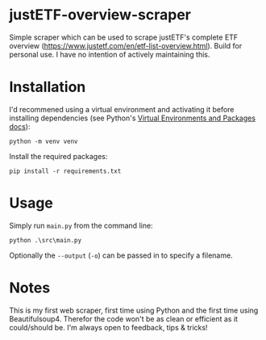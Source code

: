 ﻿# justETF-overview-scraper
Simple scraper which can be used to scrape justETF's complete ETF overview (https://www.justetf.com/en/etf-list-overview.html).
Build for personal use. I have no intention of actively maintaining this.
# Installation
I'd recommened using a virtual environment and activating it before installing dependencies (see Python's [Virtual Environments and Packages docs](https://docs.python.org/3/tutorial/venv.html "Python3 venv docs")):
```
python -m venv venv
```
Install the required packages:
```
pip install -r requirements.txt
```
# Usage
Simply run `main.py` from the command line:
```
python .\src\main.py
```
Optionally the `--output` (`-o`) can be passed in to specify a filename.
# Notes
This is my first web scraper, first time using Python and the first time using Beautifulsoup4. Therefor the code won't be as clean or efficient as it could/should be. I'm always open to feedback, tips & tricks!
